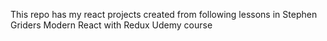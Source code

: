 This repo has my react projects created from following lessons in Stephen Griders Modern React with Redux Udemy course
